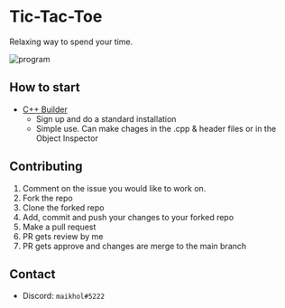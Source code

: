 # Tic-Tac-Toe
Relaxing way to spend your time.

<div align="left">
 
![program](https://github.com/maikhol/tik-tac-toe/blob/main/game.png?raw=true)
 
</div>

## How to start
* [C++ Builder](https://www.embarcadero.com/products/cbuilder/starter/free-download)
  * Sign up and do a standard installation
  * Simple use. Can make chages in the .cpp & header files or in the Object Inspector

## Contributing
1. Comment on the issue you would like to work on.
2. Fork the repo
3. Clone the forked repo
4. Add, commit and push your changes to your forked repo
5. Make a pull request
6. PR gets review by me
7. PR gets approve and changes are merge to the main branch

## Contact
* Discord: ```maikhol#5222``` 
